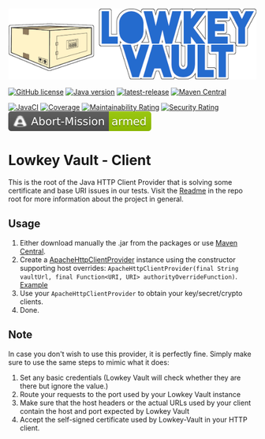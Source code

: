 ![LowkeyVault](../.github/assets/LowkeyVault-logo-full.png)

[![GitHub license](https://img.shields.io/github/license/nagyesta/lowkey-vault?color=informational)](https://raw.githubusercontent.com/nagyesta/lowkey-vault/main/LICENSE)
[![Java version](https://img.shields.io/badge/Java%20version-11-yellow?logo=java)](https://img.shields.io/badge/Java%20version-11-yellow?logo=java)
[![latest-release](https://img.shields.io/github/v/tag/nagyesta/lowkey-vault?color=blue&logo=git&label=releases&sort=semver)](https://github.com/nagyesta/lowkey-vault/releases)
[![Maven Central](https://img.shields.io/maven-central/v/com.github.nagyesta.lowkey-vault/lowkey-vault-app?logo=apache-maven)](https://search.maven.org/search?q=com.github.nagyesta.lowkey-vault)

[![JavaCI](https://img.shields.io/github/actions/workflow/status/nagyesta/lowkey-vault/gradle.yml?logo=github&branch=main)](https://github.com/nagyesta/lowkey-vault/actions/workflows/gradle.yml)
[![Coverage](https://sonarcloud.io/api/project_badges/measure?project=nagyesta_lowkey-vault&metric=coverage)](https://sonarcloud.io/summary/new_code?id=nagyesta_lowkey-vault)
[![Maintainability Rating](https://sonarcloud.io/api/project_badges/measure?project=nagyesta_lowkey-vault&metric=sqale_rating)](https://sonarcloud.io/summary/new_code?id=nagyesta_lowkey-vault)
[![Security Rating](https://sonarcloud.io/api/project_badges/measure?project=nagyesta_lowkey-vault&metric=security_rating)](https://sonarcloud.io/summary/new_code?id=nagyesta_lowkey-vault)
[![badge-abort-mission-armed-green](https://raw.githubusercontent.com/nagyesta/abort-mission/wiki_assets/.github/assets/badge-abort-mission-armed-green.svg)](https://github.com/nagyesta/abort-mission)

# Lowkey Vault - Client

This is the root of the Java HTTP Client Provider that is solving some certificate and base URI issues in our tests.
Visit the [Readme](../README.md) in the repo root for more information about the project in general.
## Usage

1. Either download manually the .jar from the packages or
   use [Maven Central](https://search.maven.org/search?q=com.github.nagyesta.lowkey-vault).
2. Create a [ApacheHttpClientProvider](src/main/java/com/github/nagyesta/lowkeyvault/http/ApacheHttpClientProvider.java) instance using the
   constructor supporting host overrides: `ApacheHttpClientProvider(final String vaultUrl, final Function<URI, URI> authorityOverrideFunction)`.
   [Example](../lowkey-vault-docker/src/test/java/com/github/nagyesta/lowkeyvault/steps/SecretsStepDefs.java#L32-35)
3. Use your `ApacheHttpClientProvider` to obtain your key/secret/crypto clients.
4. Done.

## Note

In case you don't wish to use this provider, it is perfectly fine. Simply make sure to use the same steps to mimic what it does:

1. Set any basic credentials (Lowkey Vault will check whether they are there but ignore the value.)
2. Route your requests to the port used by your Lowkey Vault instance
3. Make sure that the host headers or the actual URLs used by your client contain the host and port expected by Lowkey Vault
4. Accept the self-signed certificate used by Lowkey-Vault in your HTTP client.
